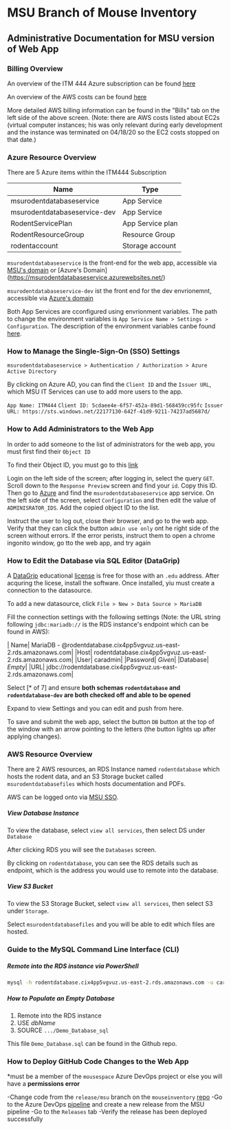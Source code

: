 # MSU Branch of Mouse Inventory

## Administrative Documentation for MSU version of Web App

### Billing Overview

An overview of the ITM 444 Azure subscription can be found [here](https://portal.azure.com/#blade/Microsoft_Azure_CostManagement/Menu/costanalysis)

An overview of the AWS costs can be found [here](https://console.aws.amazon.com/billing/home?region=us-east-2#/)

More detailed AWS billing information can be found in the "Bills" tab on the left side of the above screen. (Note: there are AWS costs listed about EC2s (virtual computer instances; his was only relevant during early development and the instance was terminated on 04/18/20 so the EC2 costs stopped on that date.)

### Azure Resource Overview

There are 5 Azure items within the ITM444 Subscription

| Name | Type |
|------|------|
|msurodentdatabaseservice|App Service|
|msurodentdatabaseservice-dev|App Service|
|RodentServicePlan|App Service plan|
|RodentResourceGroup|Resource Group|
|rodentaccount|Storage account|

`msurodentdatabaseservice` is the front-end for the web app, accessible via [MSU's domain](https://carrodentdatabase.msu.edu/) or [Azure's Domain] (https://msurodentdatabaseservice.azurewebsites.net/)

`msurodentdatabaseservice-dev` ist the front end for the dev envrionemnt, accessible via [Azure's domain](https://msurodentdatabaseservice-dev.azurewebsites.net/)

Both App Services are cconfigured using envrionment variables. The path to change the environment variables is `App Service Name > Settings > Configuration`. The description of the environment variables canbe found [here](https://github.com/musIndex/mouseinventory#environment-variables).

### How to Manage the Single-Sign-On (SSO) Settings

`msurodentdatabaseservice > Authentication / Authorization > Azure Active Directory`

By clicking on Azure AD, you can find the  `Client ID` and the `Issuer URL`, which MSU IT Services can use to add more users to the app.

`App Name: ITM444`
`Client ID: 5cdaee4e-6f57-452a-89d1-568459cc95fc`
`Issuer URL: https://sts.windows.net/22177130-642f-41d9-9211-74237ad5687d/`

### How to Add Administrators to the Web App

In order to add someone to the list of administrators for the web app, you must first find their `Object ID`

To find their Object ID, you must go to this [link](https://developer.microsoft.com/en-us/graph/graph-explorer/preview)

Login on the left side of the screen; after logging in, select the query `GET`. Scroll down to the `Response Preview` screen and find your `id`. Copy this ID. Then go to [Azure](https://www.portal.azure.com/) and find the `msurodentdatabaseservice` app service. On the left side of the screen, select `Configuration` and then edit the value of `ADMINISRATOR_IDS`. Add the copied object ID to the list.

Instruct the user to log out, close their browser, and go to the web app. Verify that they can click the button `admin use only` ont he right side of the screen without errors. If the error perists, instruct them to open a chrome ingonito window, go tto the web app, and try again

### How to Edit the Database via SQL Editor (DataGrip)

A [DataGrip](https://www.jetbrains.com/datagrip/) educational [license](https://www.jetbrains.com/community/education/#students) is free for those with an `.edu` address. After acquring the licese, install the software. Once installed, yiu must create a connection to the datasource.

To add a new datasource, click `File > New > Data Source > MariaDB`

Fill the connection settings with the following settings (Note: the URL string following `jdbc:mariadb://` is the RDS instance's endpoint which can be found in AWS):

| Name| MariaDB - @rodentdatabase.cix4pp5vgvuz.us-east-2.rds.amazonaws.com|
|Host| rodentdatabase.cix4pp5vgvuz.us-east-2.rds.amazonaws.com|
|User| caradmin|
|Password| *Given*|
|Database| *Empty*|
|URL| jdbc://rodentdatabase.cix4pp5vgvuz.us-east-2.rds.amazonaws.com|

Select [* of 7] and ensure **both schemas `rodentdatabase` and `rodentdatabase-dev` are both checked off and able to be opened**

Expand to view Settings and you can edit and push from here.

To save and submit the web app, select the button `DB` button at the top of the window with an arrow pointing to the letters (the button lights up after applying changes).

### AWS Resource Overview

There are 2 AWS resources, an RDS Instance named `rodentdatabase` which hosts the rodent data, and an S3 Storage bucket called `msurodentdatabasefiles` which hosts documentation and PDFs. 

AWS can be logged onto via [MSU SSO](https://auth.msu.edu/).

##### View Database Instance

To view the database, select `view all services`, then select DS under `Database`

After clicking RDS you will see the `Databases` screen.

By clicking on `rodentdatabase`, you can see the RDS details such as endpoint, which is the address you would use to remote into the database.

##### View S3 Bucket

To view the S3 Storage Bucket, select `view all services`, then select S3 under `Storage`.

Select `msurodentdatabasefiles` and you will be able to edit which files are hosted.

### Guide to the MySQL Command Line Interface (CLI)

##### Remote into the RDS instance via PowerShell

``` sh
mysql -h rodentdatabase.cix4pp5vgvuz.us-east-2.rds.amazonaws.com -u caradmin -p <password>
```

##### How to Populate an Empty Database

1. Remote into the RDS instance
2. USE *dbName*
3. SOURCE `.../Demo_Database_sql`

This file `Demo_Database.sql` can be found in the Github repo.

### How to Deploy GitHub Code Changes to the Web App
*must be a member of the `mousespace` Azure DevOps project or else you will have a **permissions error**

-Change code from the `release/msu` branch on the `mouseinventory` [repo](https://github.com/musIndex/mouseinventory/tree/release/msu) 
-Go to the Azure DevOps [pipeline](https://dev.azure.com/EstelleWall/mousespace/_releaseDefinition?definitionId=2&_a=definition-tasks) and create a new release from the MSU pipeline
-Go to the `Releases` tab
-Verify the release has been deployed successfully
